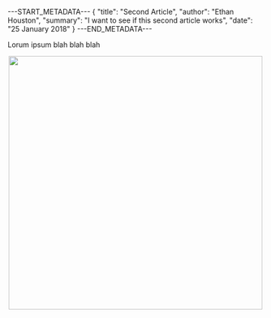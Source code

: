 ---START_METADATA---
{
  "title": "Second Article",
  "author": "Ethan Houston",
  "summary": "I want to see if this second article works",
  "date": "25 January 2018"
}
---END_METADATA---

Lorum ipsum blah blah blah

<center><img align="middle" src="https://ethanhouston.com/img/qr.JPG"  height="500" /></center>